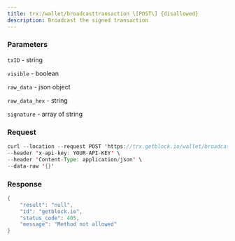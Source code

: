 ```yaml
---
title: trx:/wallet/broadcasttransaction \[POST\] {disallowed}
description: Broadcast the signed transaction
---
```


### Parameters


`txID` - string

`visible` - boolean

`raw_data` - json object

`raw_data_hex` - string

`signature` - array of string

### Request

``` java
curl --location --request POST 'https://trx.getblock.io/wallet/broadcasttransaction' \
--header 'x-api-key: YOUR-API-KEY' \
--header 'Content-Type: application/json' \
--data-raw '{}'
```

###  Response

``` java
{
    "result": "null",
    "id": "getblock.io",
    "status_code": 405,
    "message": "Method not allowed"
}
```

